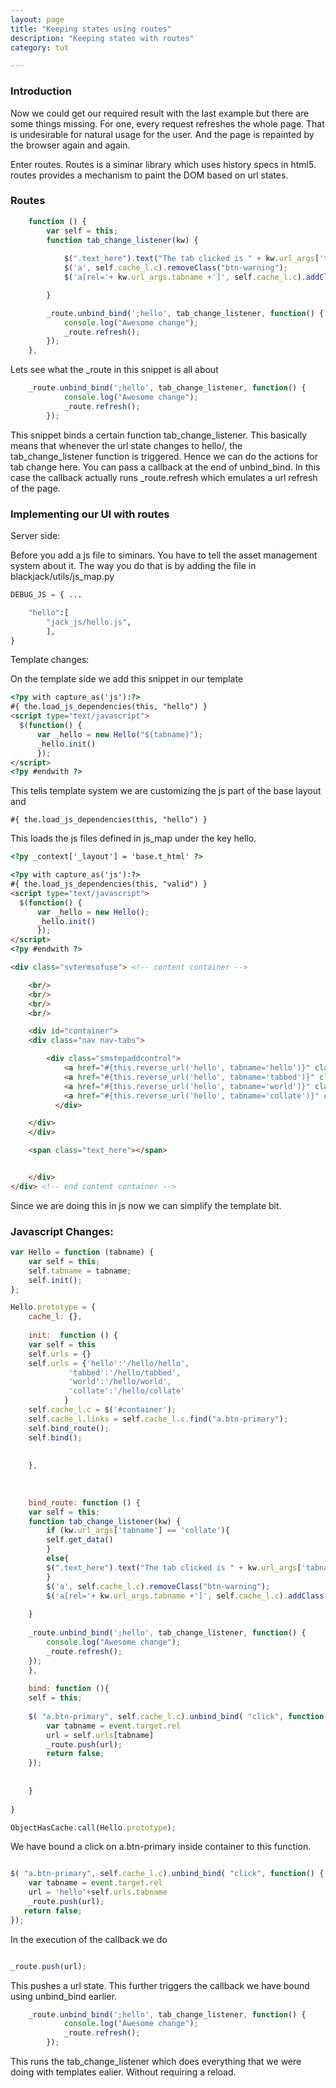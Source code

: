 ```yaml
---
layout: page
title: "Keeping states using routes"
description: "Keeping states with routes"
category: tut

---
```


### Introduction

Now we could get our required result with the last example but there are some things missing. For one, every request refreshes the whole page. That is undesirable for natural usage for the user. And the page is repainted by the browser again and again. 

Enter routes. Routes is a siminar library which uses history specs in html5. routes provides a mechanism to paint the DOM based on url states. 



### Routes


```javascript
    function () {
        var self = this;
        function tab_change_listener(kw) {
           
            $(".text_here").text("The tab clicked is " + kw.url_args['tabname']);
            $('a', self.cache_l.c).removeClass("btn-warning");
            $('a[rel='+ kw.url_args.tabname +']', self.cache_l.c).addClass("btn-warning");

        }

        _route.unbind_bind(';hello', tab_change_listener, function() {
            console.log("Awesome change");
            _route.refresh();
        });
    },

```

Lets see what the _route in this snippet is all about

```javascript
	_route.unbind_bind(';hello', tab_change_listener, function() {
            console.log("Awesome change");
            _route.refresh();
        });
```

This snippet binds a certain function tab_change_listener. This basically means that whenever the url state changes to hello/<something>, the tab_change_listener function is triggered. Hence we can do the actions for tab change here. You can pass a callback at the end of unbind_bind. In this case the callback actually runs _route.refresh which emulates a url refresh of the page.
  

### Implementing our UI with routes

Server side:

Before you add a js file to siminars. You have to tell the asset management system about it. The way you do that is by adding the file in blackjack/utils/js_map.py

 
```python
DEBUG_JS = { ...

    "hello":[
        "jack_js/hello.js",
        ],
}
```






Template changes:

On the template side we add this snippet in our template

```html
<?py with capture_as('js'):?>
#{ the.load_js_dependencies(this, "hello") }
<script type="text/javascript">
  $(function() {
      var _hello = new Hello("${tabname}");
      _hello.init()
      });
</script>
<?py #endwith ?>
```

This tells template system we are customizing the js part of the base layout and 

```text
#{ the.load_js_dependencies(this, "hello") }
```

This loads the js files defined in js_map under the key hello.


```html
<?py _context['_layout'] = 'base.t_html' ?>

<?py with capture_as('js'):?>
#{ the.load_js_dependencies(this, "valid") }
<script type="text/javascript">
  $(function() {
      var _hello = new Hello();
      _hello.init()
      });
</script>
<?py #endwith ?>

<div class="svtermsofuse"> <!-- content container -->

    <br/>
    <br/>
    <br/>
    <br/>

    <div id="container">
    <div class="nav nav-tabs">

        <div class="smstepaddcontrol">
            <a href="#{this.reverse_url('hello', tabname='hello')}" class="btn btn-primary" rel="hello">Hello</a>
            <a href="#{this.reverse_url('hello', tabname='tabbed')}" class="btn btn-primary" rel="tabbed">Tabbed</a>
            <a href="#{this.reverse_url('hello', tabname='world')}" class="btn btn-primary" rel="world">World</a>
            <a href="#{this.reverse_url('hello', tabname='collate')}" class="btn btn-primary" rel="collate">Collate</a>
          </div>

    </div>
    </div>

    <span class="text_here"></span>


    </div>
</div> <!-- end content container -->
```
Since we are doing this in js now we can simplify the template  bit.

### Javascript Changes:

```javascript
var Hello = function (tabname) {
    var self = this;
    self.tabname = tabname;
    self.init();
};

Hello.prototype = {
    cache_l: {},
    
    init:  function () {
	var self = this
	self.urls = {}
	self.urls = {'hello':'/hello/hello',
		     'tabbed':'/hello/tabbed',
		     'world':'/hello/world',
		     'collate':'/hello/collate'
		    }
	self.cache_l.c = $('#container');
	self.cache_l.links = self.cache_l.c.find("a.btn-primary");
	self.bind_route();
	self.bind();
	
	
    },
    
    
    
    bind_route: function () {
	var self = this;
	function tab_change_listener(kw) {
	    if (kw.url_args['tabname'] == 'collate'){
		self.get_data()
	    }
	    else{
		$(".text_here").text("The tab clicked is " + kw.url_args['tabname']);
	    }
	    $('a', self.cache_l.c).removeClass("btn-warning");
	    $('a[rel='+ kw.url_args.tabname +']', self.cache_l.c).addClass("btn-warning");
	    
	}
	
	_route.unbind_bind(';hello', tab_change_listener, function() {
	    console.log("Awesome change");
	    _route.refresh();
	});
    },
    
    bind: function (){
	self = this;
	
	$( "a.btn-primary", self.cache_l.c).unbind_bind( "click", function() {
	    var tabname = event.target.rel
	    url = self.urls[tabname]
	    _route.push(url);
	    return false;
	});
 	
	
    }
    
}

ObjectHasCache.call(Hello.prototype);

```

We have bound a click on a.btn-primary inside container to this function.

```javascript

$( "a.btn-primary", self.cache_l.c).unbind_bind( "click", function() {
    var tabname = event.target.rel
    url = 'hello'+self.urls.tabname
    _route.push(url);
   return false;
});
```

In the execution of the callback we do

```javascript

_route.push(url);

```

This pushes a url state. This further triggers the callback we have bound using unbind_bind earlier.

```javascript
	_route.unbind_bind(';hello', tab_change_listener, function() {
            console.log("Awesome change");
            _route.refresh();
        });
```

This runs the tab_change_listener which does everything that we were doing with templates ealier. Without requiring a reload.


